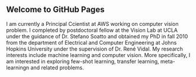 ## Welcome to GitHub Pages

I am currently a Principal Ccientist at AWS working on computer vision problem. I completed by postdoctoral fellow at the Vision Lab at UCLA under the guidance of Dr. Stefano Soatto and obtained my PhD in fall 2010 from the department of Electrical and Computer Engineering at Johns Hopkins University under the supervision of Dr. René Vidal. My research interests include machine learning and computer vision. More specifically, I am interested in exploring few-shot learning, transfer learning, meta-learningn and related problems. 



